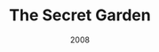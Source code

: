 ---
layout: productions
title: The Secret Garden
date: 2008
Theatre: Theatre Jacksonville
Venue: Little Theatre
cast:
crew:
- Director: Michael Lipp
external_links:
---